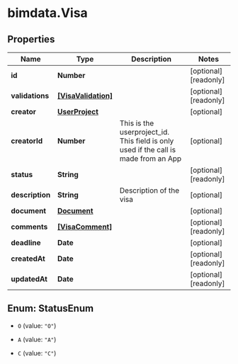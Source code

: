 # bimdata.Visa

## Properties

Name | Type | Description | Notes
------------ | ------------- | ------------- | -------------
**id** | **Number** |  | [optional] [readonly] 
**validations** | [**[VisaValidation]**](VisaValidation.md) |  | [optional] [readonly] 
**creator** | [**UserProject**](UserProject.md) |  | [optional] 
**creatorId** | **Number** | This is the userproject_id. This field is only used if the call is made from an App | [optional] 
**status** | **String** |  | [optional] [readonly] 
**description** | **String** | Description of the visa | [optional] 
**document** | [**Document**](Document.md) |  | [optional] 
**comments** | [**[VisaComment]**](VisaComment.md) |  | [optional] [readonly] 
**deadline** | **Date** |  | [optional] 
**createdAt** | **Date** |  | [optional] [readonly] 
**updatedAt** | **Date** |  | [optional] [readonly] 



## Enum: StatusEnum


* `O` (value: `"O"`)

* `A` (value: `"A"`)

* `C` (value: `"C"`)




